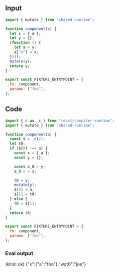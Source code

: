 
## Input

```javascript
import { mutate } from "shared-runtime";

function component(a) {
  let x = { a };
  let y = {};
  (function () {
    let a = y;
    a["x"] = x;
  })();
  mutate(y);
  return y;
}

export const FIXTURE_ENTRYPOINT = {
  fn: component,
  params: ["foo"],
};

```

## Code

```javascript
import { c as _c } from "react/compiler-runtime";
import { mutate } from "shared-runtime";

function component(a) {
  const $ = _c(2);
  let t0;
  if ($[0] !== a) {
    const x = { a };
    const y = {};

    const a_0 = y;
    a_0.x = x;

    t0 = y;
    mutate(y);
    $[0] = a;
    $[1] = t0;
  } else {
    t0 = $[1];
  }
  return t0;
}

export const FIXTURE_ENTRYPOINT = {
  fn: component,
  params: ["foo"],
};

```
      
### Eval output
(kind: ok) {"x":{"a":"foo"},"wat0":"joe"}